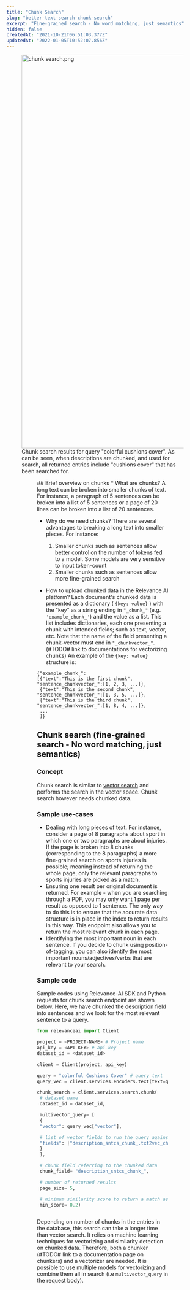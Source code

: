 ```yaml
---
title: "Chunk Search"
slug: "better-text-search-chunk-search"
excerpt: "Fine-grained search - No word matching, just semantics"
hidden: false
createdAt: "2021-10-21T06:51:03.377Z"
updatedAt: "2022-01-05T10:52:07.856Z"
---
```

<figure>
<img src="https://files.readme.io/a8efd61-chunk_search.png" width="1026" alt="chunk search.png" />
<figcaption>Chunk search results for query "colorful cushions cover". As can be seen, when descriptions are chunked, and used for search, all returned entries include "cushions cover" that has been searched for.</figcaption>
<figure>
## Brief overview on chunks
* What are chunks?
A long text can be broken into smaller chunks of text. For instance, a paragraph of 5 sentences can be broken into a list of 5 sentences or a page of 20 lines can be broken into a list of 20 sentences.

* Why do we need chunks?
There are several advantages to breaking a long text into smaller pieces. For instance:
    1. Smaller chunks such as sentences allow better control on the number of tokens fed to a model. Some models are very sensitive to input token-count
    2. Smaller chunks such as sentences allow more fine-grained search

* How to upload chunked data in the Relevance AI platform?
Each document's chunked data is presented as a dictionary ( `{key: value}` )
with the "key" as a string ending in `"_chunk_"` (e.g. `'example_chunk_'`) and the value as a list. This list includes dictionaries, each one presenting a chunk with intended fields; such as text, vector, etc. Note that the name of the field presenting a chunk-vector must end in `"_chunkvector_"`. (#TODO# link to documentations for vectorizing chunks)
An example of the `{key: value}` structure is:
```
{"example_chunk_":
[{"text":"This is the first chunk", "sentence_chunkvector_":[1, 2, 3, ...]},
 {"text":"This is the second chunk", "sentence_chunkvector_":[1, 3, 5, ...]},
 {"text":"This is the third chunk", "sentence_chunkvector_":[1, 8, 4, ...]},
 ...
 ]}
```

## Chunk search (fine-grained search - No word matching, just semantics)

### Concept
Chunk search is similar to [vector search](https://docs.relevance.ai/docs/pure-word-matching-pure-vector-search-or-combination-of-both) and performs the search in the vector space. Chunk search however needs chunked data.

### Sample use-cases
- Dealing with long pieces of text. For instance, consider a page of 8 paragraphs about sport in which one or two paragraphs are about injuries. If the page is broken into 8 chunks (corresponding to the 8 paragraphs) a more fine-grained search on sports injuries is possible; meaning instead of returning the whole page, only the relevant paragraphs to sports injuries are picked as a match.
 -  Ensuring one result per original document is returned. For example - when you are searching through a PDF, you may only want 1 page per result as opposed to 1 sentence. The only way to do this is to ensure that the accurate data structure is in place in the index to return results in this way. This endpoint also allows you to return the most relevant chunk in each page.
 -  Identifying the most important noun in each sentence. If you decide to chunk using position-of-tagging, you can also identify the most important nouns/adjectives/verbs that are relevant to your search.

### Sample code
Sample codes using Relevance-AI SDK and Python requests for chunk search endpoint are shown below. Here, we have chunked the description field into sentences and we look for the most relevant sentence to a query.
```python Python (SDK)
from relevanceai import Client

project = <PROJECT-NAME> # Project name
api_key = <API-KEY> # api-key
dataset_id = <dataset_id>

client = Client(project, api_key)

query = "colorful Cushions Cover" # query text
query_vec = client.services.encoders.text(text=query)

chunk_search = client.services.search.chunk(
 # dataset name
 dataset_id = dataset_id,

 multivector_query= [
 {
 "vector": query_vec["vector"],

 # list of vector fields to run the query against
 "fields": ["description_sntcs_chunk_.txt2vec_chunkvector_"],
 }
 ],

 # chunk field referring to the chunked data
 chunk_field= "description_sntcs_chunk_",

 # number of returned results
 page_size= 5,

 # minimum similarity score to return a match as a result
 min_score= 0.2)
```
```python
```
Depending on number of chunks in the entries in the database, this search can take a longer time than vector search. It relies on machine learning techniques for vectorizing and similarity detection on chunked data. Therefore, both a chunker (#TODO# link to a documentation page on chunkers) and a vectorizer are needed. It is possible to use multiple models for vectorizing and combine them all in search (i.e `multivector_query` in the request body).
